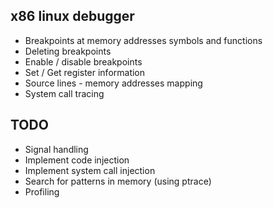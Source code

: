 ## x86 linux debugger

- Breakpoints at memory addresses symbols and functions
- Deleting breakpoints
- Enable / disable breakpoints
- Set / Get register information
- Source lines - memory addresses mapping
- System call tracing

## TODO

- Signal handling
- Implement code injection
- Implement system call injection
- Search for patterns in memory (using ptrace)
- Profiling
